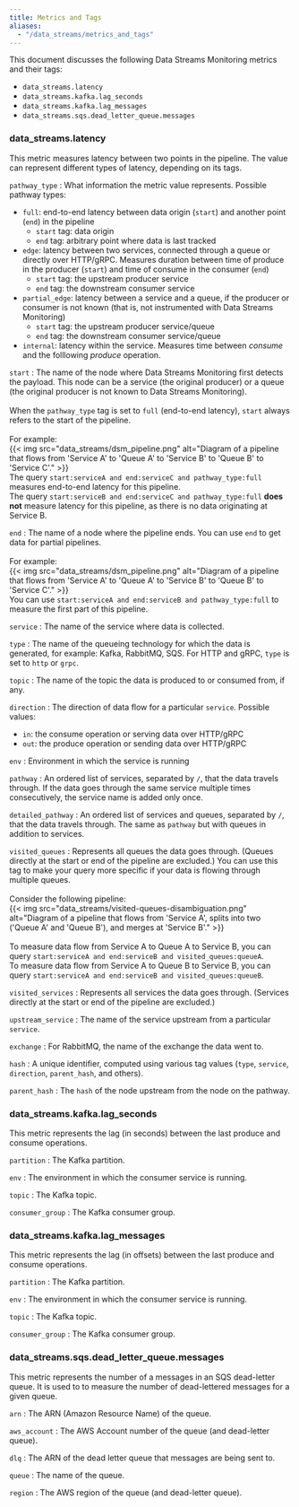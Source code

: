 ```yaml
---
title: Metrics and Tags
aliases:
  - "/data_streams/metrics_and_tags"
---
```


This document discusses the following Data Streams Monitoring metrics and their tags:

- `data_streams.latency`
- `data_streams.kafka.lag_seconds`
- `data_streams.kafka.lag_messages`
- `data_streams.sqs.dead_letter_queue.messages`

### data_streams.latency

This metric measures latency between two points in the pipeline. The value can represent different types of latency, depending on its tags.

`pathway_type`
: What information the metric value represents. Possible pathway types:
  <br/>
  - `full`: end-to-end latency between data origin (`start`) and another point (`end`) in the pipeline
     - `start` tag: data origin
     - `end` tag: arbitrary point where data is last tracked
  - `edge`: latency between two services, connected through a queue or directly over HTTP/gRPC. Measures duration between time of produce in the producer (`start`) and time of consume in the consumer (`end`)
     - `start` tag: the upstream producer service
     - `end` tag: the downstream consumer service
  - `partial_edge`: latency between a service and a queue, if the producer or consumer is not known (that is, not instrumented with Data Streams Monitoring)
     - `start` tag: the upstream producer service/queue
     - `end` tag: the downstream consumer service/queue
  - `internal`: latency within the service. Measures time between _consume_ and the folllowing _produce_ operation.

`start`
: The name of the node where Data Streams Monitoring first detects the payload. This node can be a service (the original producer) or a queue (the original producer is not known to Data Streams Monitoring).
  <br/><br/>
  When the `pathway_type` tag is set to `full` (end-to-end latency), `start` always refers to the start of the pipeline.
  <br/><br/>
  For example:
  <br/>
  {{< img src="data_streams/dsm_pipeline.png" alt="Diagram of a pipeline that flows from 'Service A' to 'Queue A' to 'Service B' to 'Queue B' to 'Service C'." >}}
  <br/>
  The query `start:serviceA and end:serviceC and pathway_type:full` measures end-to-end latency for this pipeline.
  <br/>
  The query `start:serviceB and end:serviceC and pathway_type:full` **does not** measure latency for this pipeline, as there is no data originating at Service B.

`end`
: The name of a node where the pipeline ends. You can use `end` to get data for partial pipelines.
  <br/><br/>
  For example:
  <br/>
  {{< img src="data_streams/dsm_pipeline.png" alt="Diagram of a pipeline that flows from 'Service A' to 'Queue A' to 'Service B' to 'Queue B' to 'Service C'." >}}
  <br/>
  You can use `start:serviceA and end:serviceB and pathway_type:full` to measure the first part of this pipeline.
  <br/>

`service`
: The name of the service where data is collected.

`type`
: The name of the queueing technology for which the data is generated, for example: Kafka, RabbitMQ, SQS. For HTTP and gRPC, `type` is set to `http` or `grpc`.

`topic`
: The name of the topic the data is produced to or consumed from, if any.

`direction`
: The direction of data flow for a particular `service`. Possible values:
  <br/>
  - `in`: the consume operation or serving data over HTTP/gRPC
  - `out`: the produce operation or sending data over HTTP/gRPC

`env`
: Environment in which the service is running

`pathway`
: An ordered list of services, separated by `/`, that the data travels through. If the data goes through the same service multiple times consecutively, the service name is added only once.

`detailed_pathway`
: An ordered list of services and queues, separated by `/`, that the data travels through. The same as `pathway` but with queues in addition to services.

`visited_queues`
: Represents all queues the data goes through. (Queues directly at the start or end of the pipeline are excluded.) You can use this tag to make your query more specific if your data is flowing through multiple queues.
  <br/><br/>
  Consider the following pipeline:
  <br/>
  {{< img src="data_streams/visited-queues-disambiguation.png" alt="Diagram of a pipeline that flows from 'Service A', splits into two ('Queue A' and 'Queue B'), and merges at 'Service B'." >}}
  <br/><br/>
  To measure data flow from Service A to Queue A to Service B, you can query `start:serviceA and end:serviceB and visited_queues:queueA`.
  <br/>
  To measure data flow from Service A to Queue B to Service B, you can query `start:serviceA and end:serviceB and visited_queues:queueB`.

`visited_services`
: Represents all services the data goes through. (Services directly at the start or end of the pipeline are excluded.)

`upstream_service`
: The name of the service upstream from a particular `service`.

`exchange`
: For RabbitMQ, the name of the exchange the data went to.

`hash`
: A unique identifier, computed using various tag values (`type`, `service`, `direction`, `parent_hash`, and others).

`parent_hash`
: The `hash` of the node upstream from the node on the pathway.

### data_streams.kafka.lag_seconds

This metric represents the lag (in seconds) between the last produce and consume operations.

`partition`
: The Kafka partition.

`env`
: The environment in which the consumer service is running.

`topic`
: The Kafka topic.

`consumer_group`
: The Kafka consumer group.

### data_streams.kafka.lag_messages

This metric represents the lag (in offsets) between the last produce and consume operations.

`partition`
: The Kafka partition.

`env`
: The environment in which the consumer service is running.

`topic`
: The Kafka topic.

`consumer_group`
: The Kafka consumer group.


### data_streams.sqs.dead_letter_queue.messages

This metric represents the number of a messages in an SQS dead-letter queue. It is used to to measure the number of dead-lettered messages for a given queue.

`arn`
: The ARN (Amazon Resource Name) of the queue.

`aws_account`
: The AWS Account number of the queue (and dead-letter queue).

`dlq`
: The ARN of the dead letter queue that messages are being sent to.

`queue`
: The name of the queue.

`region`
: The AWS region of the queue (and dead-letter queue).

